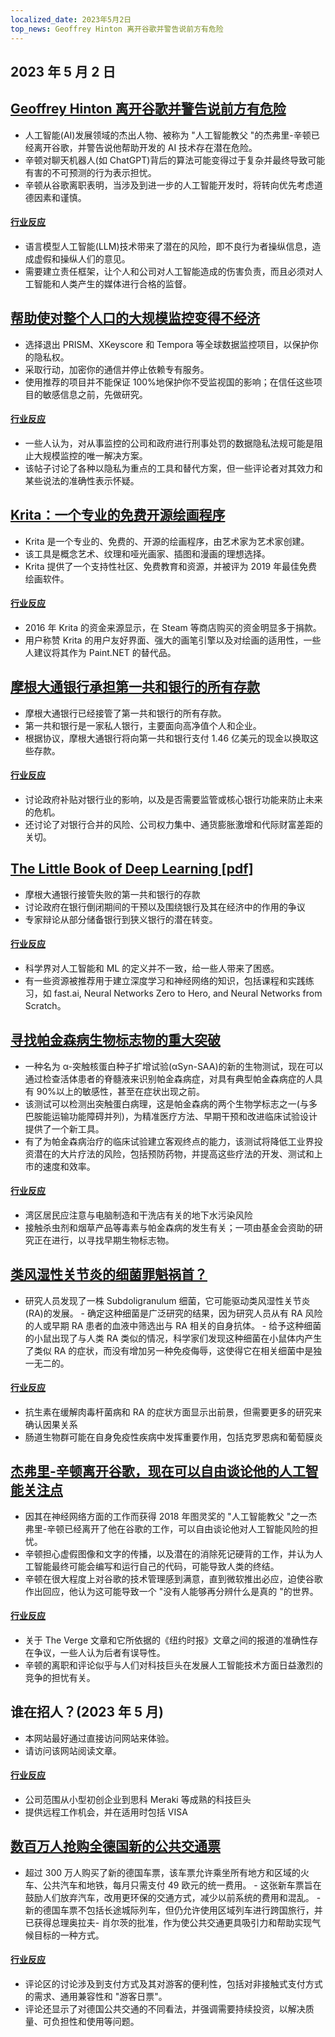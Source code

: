 ```yaml
---
localized_date: 2023年5月2日
top_news: Geoffrey Hinton 离开谷歌并警告说前方有危险
---
```


## 2023 年 5 月 2 日

## [Geoffrey Hinton 离开谷歌并警告说前方有危险](https://www.nytimes.com/2023/05/01/technology/ai-google-chatbot-engineer-quits-hinton.html)

- 人工智能(AI)发展领域的杰出人物、被称为 "人工智能教父 "的杰弗里-辛顿已经离开谷歌，并警告说他帮助开发的 AI 技术存在潜在危险。
- 辛顿对聊天机器人(如 ChatGPT)背后的算法可能变得过于复杂并最终导致可能有害的不可预测的行为表示担忧。
- 辛顿从谷歌离职表明，当涉及到进一步的人工智能开发时，将转向优先考虑道德因素和谨慎。

#### [行业反应](http://news.ycombinator.com/item?id=35771104)

- 语言模型人工智能(LLM)技术带来了潜在的风险，即不良行为者操纵信息，造成虚假和操纵人们的意见。
- 需要建立责任框架，让个人和公司对人工智能造成的伤害负责，而且必须对人工智能和人类产生的媒体进行合格的监督。

## [帮助使对整个人口的大规模监控变得不经济](https://prism-break.org/en/)

- 选择退出 PRISM、XKeyscore 和 Tempora 等全球数据监控项目，以保护你的隐私权。
- 采取行动，加密你的通信并停止依赖专有服务。
- 使用推荐的项目并不能保证 100%地保护你不受监视国的影响；在信任这些项目的敏感信息之前，先做研究。

#### [行业反应](http://news.ycombinator.com/item?id=35772005)

- 一些人认为，对从事监控的公司和政府进行刑事处罚的数据隐私法规可能是阻止大规模监控的唯一解决方案。
- 该帖子讨论了各种以隐私为重点的工具和替代方案，但一些评论者对其效力和某些说法的准确性表示怀疑。

## [Krita：一个专业的免费开源绘画程序](https://krita.org/en/)

- Krita 是一个专业的、免费的、开源的绘画程序，由艺术家为艺术家创建。
- 该工具是概念艺术、纹理和哑光画家、插图和漫画的理想选择。
- Krita 提供了一个支持性社区、免费教育和资源，并被评为 2019 年最佳免费绘画软件。

#### [行业反应](http://news.ycombinator.com/item?id=35771994)

- 2016 年 Krita 的资金来源显示，在 Steam 等商店购买的资金明显多于捐款。
- 用户称赞 Krita 的用户友好界面、强大的画笔引擎以及对绘画的适用性，一些人建议将其作为 Paint.NET 的替代品。

## [摩根大通银行承担第一共和银行的所有存款](https://www.fdic.gov/news/press-releases/2023/pr23034.html)

- 摩根大通银行已经接管了第一共和银行的所有存款。
- 第一共和银行是一家私人银行，主要面向高净值个人和企业。
- 根据协议，摩根大通银行将向第一共和银行支付 1.46 亿美元的现金以换取这些存款。

#### [行业反应](http://news.ycombinator.com/item?id=35770048)

- 讨论政府补贴对银行业的影响，以及是否需要监管或核心银行功能来防止未来的危机。
- 还讨论了对银行合并的风险、公司权力集中、通货膨胀激增和代际财富差距的关切。

## [The Little Book of Deep Learning [pdf]](https://fleuret.org/public/lbdl.pdf)

- 摩根大通银行接管失败的第一共和银行的存款
- 讨论政府在银行倒闭期间的干预以及围绕银行及其在经济中的作用的争议
- 专家辩论从部分储备银行到狭义银行的潜在转变。

#### [行业反应](http://news.ycombinator.com/item?id=35767789)

- 科学界对人工智能和 ML 的定义并不一致，给一些人带来了困惑。
- 有一些资源被推荐用于建立深度学习和神经网络的知识，包括课程和实践练习，如 fast.ai, Neural Networks Zero to Hero, and Neural Networks from Scratch。

## [寻找帕金森病生物标志物的重大突破](https://www.michaeljfox.org/publication/michael-j-fox-foundation-announces-significant-breakthrough-search-parkinsons-biomarker)

- 一种名为 α-突触核蛋白种子扩增试验(αSyn-SAA)的新的生物测试，现在可以通过检查活体患者的脊髓液来识别帕金森病症，对具有典型帕金森病症的人具有 90%以上的敏感性，甚至在症状出现之前。
- 该测试可以检测出突触蛋白病理，这是帕金森病的两个生物学标志之一(与多巴胺能运输功能障碍并列)，为精准医疗方法、早期干预和改进临床试验设计提供了一个新工具。
- 有了为帕金森病治疗的临床试验建立客观终点的能力，该测试将降低工业界投资潜在的大片疗法的风险，包括预防药物，并提高这些疗法的开发、测试和上市的速度和效率。

#### [行业反应](http://news.ycombinator.com/item?id=35770563)

- 湾区居民应注意与电脑制造和干洗店有关的地下水污染风险
- 接触杀虫剂和烟草产品等毒素与帕金森病的发生有关；一项由基金会资助的研究正在进行，以寻找早期生物标志物。

## [类风湿性关节炎的细菌罪魁祸首？](https://www.the-scientist.com/news-opinion/a-bacterial-culprit-for-rheumatoid-arthritis-71088)

- 研究人员发现了一株 Subdoligranulum 细菌，它可能驱动类风湿性关节炎(RA)的发展。 - 确定这种细菌是广泛研究的结果，因为研究人员从有 RA 风险的人或早期 RA 患者的血液中筛选出与 RA 相关的自身抗体。 - 给予这种细菌的小鼠出现了与人类 RA 类似的情况，科学家们发现这种细菌在小鼠体内产生了类似 RA 的症状，而没有增加另一种免疫侮辱，这使得它在相关细菌中是独一无二的。

#### [行业反应](http://news.ycombinator.com/item?id=35775704)

- 抗生素在缓解肉毒杆菌病和 RA 的症状方面显示出前景，但需要更多的研究来确认因果关系
- 肠道生物群可能在自身免疫性疾病中发挥重要作用，包括克罗恩病和葡萄膜炎

## [杰弗里-辛顿离开谷歌，现在可以自由谈论他的人工智能关注点](https://www.theverge.com/2023/5/1/23706311/hinton-godfather-of-ai-threats-fears-warnings)

- 因其在神经网络方面的工作而获得 2018 年图灵奖的 "人工智能教父 "之一杰弗里-辛顿已经离开了他在谷歌的工作，可以自由谈论他对人工智能风险的担忧。
- 辛顿担心虚假图像和文字的传播，以及潜在的消除死记硬背的工作，并认为人工智能最终可能会编写和运行自己的代码，可能导致人类的终结。
- 辛顿在很大程度上对谷歌的技术管理感到满意，直到微软推出必应，迫使谷歌作出回应，他认为这可能导致一个 "没有人能够再分辨什么是真的 "的世界。

#### [行业反应](http://news.ycombinator.com/item?id=35771508)

- 关于 The Verge 文章和它所依据的《纽约时报》文章之间的报道的准确性存在争议，一些人认为后者有误导性。
- 辛顿的离职和评论似乎与人们对科技巨头在发展人工智能技术方面日益激烈的竞争的担忧有关。

## 谁在招人？(2023 年 5 月)

- 本网站最好通过直接访问网站来体验。
- 请访问该网站阅读文章。

#### [行业反应](http://news.ycombinator.com/item?id=35773707)

- 公司范围从小型初创企业到思科 Meraki 等成熟的科技巨头
- 提供远程工作机会，并在适用时包括 VISA

## [数百万人抢购全德国新的公共交通票](https://apnews.com/article/germany-public-transit-cheap-ticket-trains-metro-3d83f1a35ab8e3945b8034b9bd511c29)

- 超过 300 万人购买了新的德国车票，该车票允许乘坐所有地方和区域的火车、公共汽车和地铁，每月只需支付 49 欧元的统一费用。 - 这张新车票旨在鼓励人们放弃汽车，改用更环保的交通方式，减少以前系统的费用和混乱。 - 新的德国车票不包括长途城际列车，但仍允许使用区域列车进行跨国旅行，并已获得总理奥拉夫- 肖尔茨的批准，作为使公共交通更具吸引力和帮助实现气候目标的一种方式。

#### [行业反应](http://news.ycombinator.com/item?id=35770816)

- 评论区的讨论涉及到支付方式及其对游客的便利性，包括对非接触式支付方式的需求、通用兼容性和 "游客日票"。
- 评论还显示了对德国公共交通的不同看法，并强调需要持续投资，以解决质量、可负担性和使用等问题。
